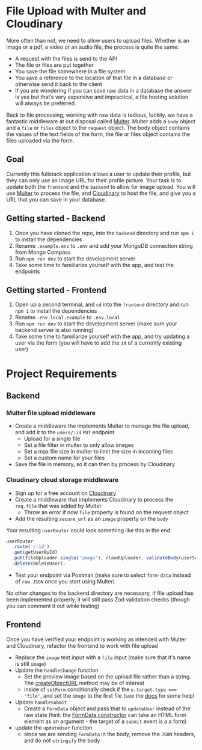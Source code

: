 # File Upload with Multer and Cloudinary

More often than not, we need to allow users to upload files. Whether is an image or a pdf, a video or an audio file, the process is quite the same:

- A request with the files is send to the API
- The file or files are put together
- You save the file somewhere in a file system
- You save a reference to the location of that file in a database or otherwise send it back to the client
- If you are wondering if you can save raw data in a database the answer is yes but that’s very expensive and impractical, a file hosting solution will always be preferred.

Back to file processing, working with raw data is tedious, luckily, we have a fantastic middleware at out disposal called [Multer](https://github.com/expressjs/multer#readme). Multer adds a `body` object and a `file` or `files` object to the `request` object. The body object contains the values of the text fields of the form, the file or files object contains the files uploaded via the form.

## Goal

Currently this fullstack application allows a user to update their profile, but they can only use an image URL for their profile picture. Your task is to update both the `frontend` and the `backend` to allow for image upload. You will use [Multer](https://github.com/expressjs/multer#readme) to process the file, and [Cloudinary](https://cloudinary.com/documentation/node_integration) to host the file, and give you a URL that you can save in your database.

## Getting started - Backend

1. Once you have cloned the repo, into the `backend` directory and run `npm i` to install the dependencies
2. Rename `.example.env` to `.env` and add your MongoDB connection string from Mongo Compass
3. Run `npm run dev` to start the development server
4. Take some time to familiarize yourself with the app, and test the endpoints

## Getting started - Frontend

1. Open up a second terminal, and `cd` into the `frontend` directory and run `npm i` to install the dependencies
2. Rename `.env.local.example` to `.env.local`
3. Run `npm run dev` to start the development server (make sure your backend server is also running)
4. Take some time to familiarize yourself with the app, and try updating a user via the form (you will have to add the `id` of a currently existing user)

# Project Requirements

## Backend

### Multer file upload middleware

- Create a middleware the implements Multer to manage the file upload, and add it to the `users/:id` `PUT` endpoint
  - Upload for a single file
  - Set a file filter in multer to only allow images
  - Set a max file size in multer to limit the size in incoming files
  - Set a custom name for your files
- Save the file in memory, so it can then by process by Cloudinary

### Cloudinary cloud storage middleware

- Sign up for a free account on [Cloudinary](https://cloudinary.com/users/register_free)
- Create a middleware that implements Cloudinary to process the `req.file` that was added by Multer
  - Throw an error if now `file` property is found on the request object
- Add the resulting `secure_url` as an `image` property on the `body`

Your resulting `userRouter` could look something like this in the end

```js
userRouter
  .route('/:id')
  .get(getUserById)
  .put(fileUploader.single('image'), cloudUploader, validateBody(userSchema), updateUser)
  .delete(deleteUser);
```

- Test your endpoint via Postman (make sure to select `form-data` instead of `raw JSON` once you start using Multer)

No other changes to the backend directory are necessary, if file upload has been implemented properly, it will still pass Zod validation checks (though you can comment it out while testing)

## Frontend

Once you have verified your endpoint is working as intended with Multer and Cloudinary, refactor the frontend to work with file upload

- Replace the `image` text input with a `file` input (make sure that it's name is still `image`)
- Update the `handleChange` function
  - Set the preview image based on the upload file rather than a string. The [createObjectURL](https://developer.mozilla.org/en-US/docs/Web/API/URL/createObjectURL_static) method may be of interest
  - inside of `setForm` conditionally check if the `e.target.type === 'file'`, and set the `image` to the first file (see the [docs](https://developer.mozilla.org/en-US/docs/Web/API/File_API/Using_files_from_web_applications#accessing_selected_files) for some help)
- Update `handleSubmit`
  - Create a `FormData` object and pass that to `updateUser` instead of the raw state (hint: the [FormData constructor](https://developer.mozilla.org/en-US/docs/Web/API/FormData/FormData) can take an HTML form element as an argument - the target of a `submit` event is a a form)
- update the `updateUser` function
  - since we are sending `FormData` in the body, remove the `JSON` headers, and do not `stringify` the body
